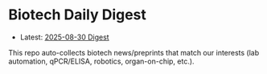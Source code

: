 # Biotech Daily Digest

- Latest: [2025-08-30 Digest](digest/2025-08-30.md)

This repo auto-collects biotech news/preprints that match our interests (lab automation, qPCR/ELISA, robotics, organ-on-chip, etc.).
